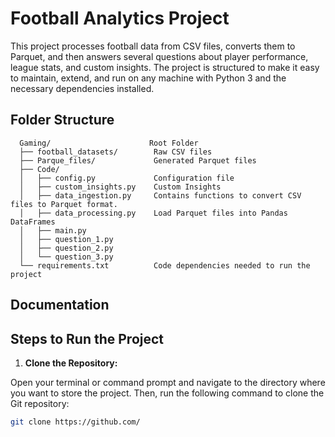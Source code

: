 # Football Analytics Project

This project processes football data from CSV files, converts them to Parquet, and then answers several questions about player performance, league stats, and custom insights.
The project is structured to make it easy to maintain, extend, and run on any machine with Python 3 and the necessary dependencies installed.

## Folder Structure

```
  Gaming/                      Root Folder
  ├── football_datasets/        Raw CSV files
  ├── Parque_files/             Generated Parquet files
  ├── Code/
  │   ├── config.py             Configuration file
  │   ├── custom_insights.py    Custom Insights
  │   ├── data_ingestion.py     Contains functions to convert CSV files to Parquet format.
  │   ├── data_processing.py    Load Parquet files into Pandas DataFrames
  │   ├── main.py
  │   ├── question_1.py
  │   ├── question_2.py
  │   └── question_3.py
  └── requirements.txt          Code dependencies needed to run the project
```


## Documentation


## Steps to Run the Project

  1. **Clone the Repository:**

   Open your terminal or command prompt and navigate to the directory where you want to store the project. Then, run the following command to clone the Git repository:

   ```bash
   git clone https://github.com/
   ```
